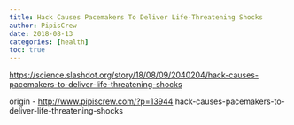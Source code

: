 ```yaml
---
title: Hack Causes Pacemakers To Deliver Life-Threatening Shocks
author: PipisCrew
date: 2018-08-13
categories: [health]
toc: true
---
```


https://science.slashdot.org/story/18/08/09/2040204/hack-causes-pacemakers-to-deliver-life-threatening-shocks

origin - http://www.pipiscrew.com/?p=13944 hack-causes-pacemakers-to-deliver-life-threatening-shocks